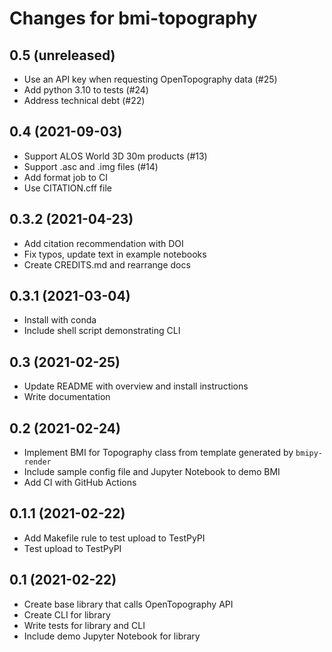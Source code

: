 Changes for bmi-topography
==========================

0.5 (unreleased)
----------------

- Use an API key when requesting OpenTopography data (#25)
- Add python 3.10 to tests (#24)
- Address technical debt (#22)


0.4 (2021-09-03)
----------------

- Support ALOS World 3D 30m products (#13)
- Support .asc and .img files (#14)
- Add format job to CI
- Use CITATION.cff file


0.3.2 (2021-04-23)
------------------

- Add citation recommendation with DOI
- Fix typos, update text in example notebooks
- Create CREDITS.md and rearrange docs


0.3.1 (2021-03-04)
------------------

- Install with conda
- Include shell script demonstrating CLI


0.3 (2021-02-25)
----------------

- Update README with overview and install instructions
- Write documentation


0.2 (2021-02-24)
----------------

- Implement BMI for Topography class from template generated by `bmipy-render`
- Include sample config file and Jupyter Notebook to demo BMI
- Add CI with GitHub Actions


0.1.1 (2021-02-22)
------------------

- Add Makefile rule to test upload to TestPyPI
- Test upload to TestPyPI


0.1 (2021-02-22)
----------------

- Create base library that calls OpenTopography API
- Create CLI for library
- Write tests for library and CLI
- Include demo Jupyter Notebook for library
